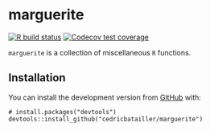 
<!-- README.md is generated from README.Rmd. Please edit that file -->

marguerite
==========

<!-- badges: start -->

[![R build
status](https://github.com/cedricbatailler/marguerite/workflows/R-CMD-check/badge.svg)](https://github.com/cedricbatailler/marguerite/actions)
[![Codecov test
coverage](https://codecov.io/gh/cedricbatailler/marguerite/branch/master/graph/badge.svg)](https://codecov.io/gh/cedricbatailler/marguerite?branch=master)
<!-- badges: end -->

`marguerite` is a collection of miscellaneous `R` functions.

Installation
------------

You can install the development version from
[GitHub](https://github.com/) with:

    # install.packages("devtools")
    devtools::install_github("cedricbatailler/marguerite")
